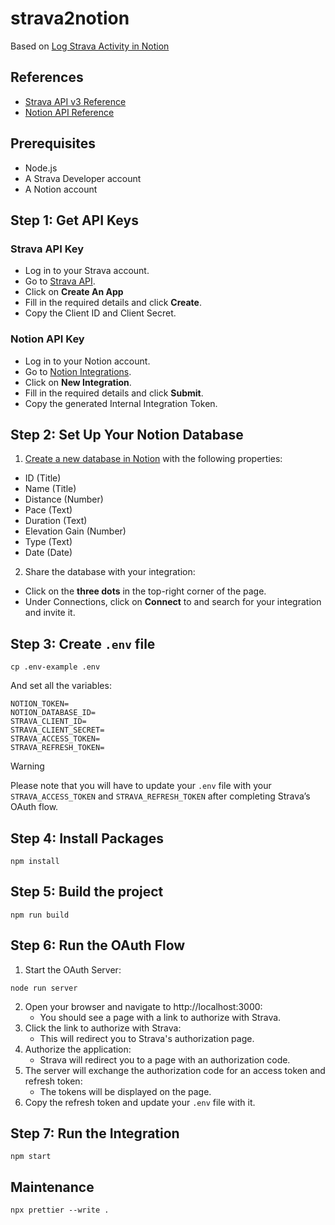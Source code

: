 # strava2notion

Based on [Log Strava Activity in Notion](https://developers.notion.com/page/log-strava-activity-in-notion)

## References

- [Strava API v3 Reference](https://developers.strava.com/docs/reference/)
- [Notion API Reference](https://developers.notion.com/reference/intro)

## Prerequisites

- Node.js
- A Strava Developer account
- A Notion account

## Step 1: Get API Keys

### Strava API Key

- Log in to your Strava account.
- Go to [Strava API](https://www.strava.com/login).
- Click on **Create An App**
- Fill in the required details and click **Create**.
- Copy the Client ID and Client Secret.

### Notion API Key

- Log in to your Notion account.
- Go to [Notion Integrations](https://www.notion.so/my-integrations).
- Click on **New Integration**.
- Fill in the required details and click **Submit**.
- Copy the generated Internal Integration Token.

## Step 2: Set Up Your Notion Database

1. [Create a new database in Notion](https://www.notion.com/help/guides/creating-a-database) with the following properties:

- ID (Title)
- Name (Title)
- Distance (Number)
- Pace (Text)
- Duration (Text)
- Elevation Gain (Number)
- Type (Text)
- Date (Date)
<!-- - Calories (Number) -->

2. Share the database with your integration:

- Click on the **three dots** in the top-right corner of the page.
- Under Connections, click on **Connect** to and search for your integration and invite it.

## Step 3: Create `.env` file

```shell
cp .env-example .env
```

And set all the variables:

```shell
NOTION_TOKEN=
NOTION_DATABASE_ID=
STRAVA_CLIENT_ID=
STRAVA_CLIENT_SECRET=
STRAVA_ACCESS_TOKEN=
STRAVA_REFRESH_TOKEN=
```

> [!WARNING]
> Please note that you will have to update your `.env` file with your `STRAVA_ACCESS_TOKEN` and `STRAVA_REFRESH_TOKEN` after completing Strava’s OAuth flow.

## Step 4: Install Packages

```shell
npm install
```

## Step 5: Build the project

```shell
npm run build
```

## Step 6: Run the OAuth Flow

1. Start the OAuth Server:

```shell
node run server
```

2. Open your browser and navigate to http://localhost:3000:
   - You should see a page with a link to authorize with Strava.
3. Click the link to authorize with Strava:
   - This will redirect you to Strava's authorization page.
4. Authorize the application:
   - Strava will redirect you to a page with an authorization code.
5. The server will exchange the authorization code for an access token and refresh token:
   - The tokens will be displayed on the page.
6. Copy the refresh token and update your `.env` file with it.

## Step 7: Run the Integration

```shell
npm start
```

## Maintenance

```shell
npx prettier --write .
```
